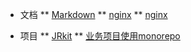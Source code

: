 * 文档
** [Markdown](/dosc/markdown.md)
** [nginx](/dosc/nginx.md)
** [nginx](/dosc/func.md)


* 项目
** [JRkit](/project/jrkit.md)
** [业务项目使用monorepo](/project/monorepo.md)